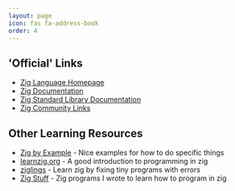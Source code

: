 ```yaml
---
layout: page
icon: fas fa-address-book
order: 4
---
```


## 'Official' Links

* [Zig Language Homepage](https://ziglang.org/)
* [Zig Documentation](https://ziglang.org/documentation/master/)
* [Zig Standard Library Documentation](https://ziglang.org/documentation/master/std/)
* [Zig Community Links](https://github.com/ziglang/zig/wiki/Community)

## Other Learning Resources

* [Zig by Example](https://zigbyexample.github.io/) - Nice examples for how to do specific things
* [learnzig.org](https://ziglearn.org/) - A good introduction to programming in zig
* [ziglings](https://codeberg.org/ziglings/exercises/) - Learn zig by fixing tiny programs with errors
* [Zig Stuff](https://github.com/WWelna/zig-stuff) - Zig programs I wrote to learn how to program in zig
